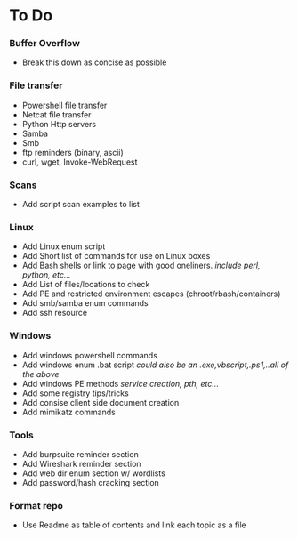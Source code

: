 # To Do


### Buffer Overflow

- Break this down as concise as possible

### File transfer

- Powershell file transfer
- Netcat file transfer
- Python Http servers
- Samba
- Smb
- ftp reminders (binary, ascii)
- curl, wget, Invoke-WebRequest

### Scans

- Add script scan examples to list

### Linux

- Add Linux enum script
- Add Short list of commands for use on Linux boxes
- Add Bash shells or link to page with good oneliners. *include perl, python, etc...*
- Add List of files/locations to check
- Add PE and restricted environment escapes (chroot/rbash/containers)
- Add smb/samba enum commands
- Add ssh resource

### Windows

- Add windows powershell commands
- Add windows enum .bat script *could also be an .exe,vbscript,.ps1,..all of the above*
- Add windows PE methods *service creation, pth, etc...*
- Add some registry tips/tricks
- Add consise client side document creation
- Add mimikatz commands

### Tools

- Add burpsuite reminder section
- Add Wireshark reminder section
- Add web dir enum section w/ wordlists
- Add password/hash cracking section


### Format repo

- Use Readme as table of contents and link each topic as a file

